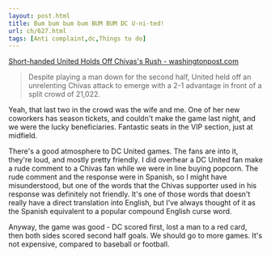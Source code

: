```yaml
---
layout: post.html
title: Bum bum bum bum BUM BUM DC U-ni-ted!
url: ch/627.html
tags: [Anti complaint,dc,Things to do]
---
```

[Short-handed United Holds Off Chivas's Rush - washingtonpost.com](http://www.washingtonpost.com/wp-dyn/content/article/2007/09/26/AR2007092602842.html)

> Despite playing a man down for the second half, United held off an unrelenting Chivas attack to emerge with a 2-1 advantage in front of a split crowd of 21,022.

Yeah, that last two in the crowd was the wife and me. One of her new coworkers has season tickets, and couldn't make the game last night, and we were the lucky beneficiaries. Fantastic seats in the VIP section, just at midfield.

There's a good atmosphere to DC United games. The fans are into it, they're loud, and mostly pretty friendly. I did overhear a DC United fan make a rude comment to a Chivas fan while we were in line buying popcorn. The rude comment and the response were in Spanish, so I might have misunderstood, but one of the words that the Chivas supporter used in his response was definitely not friendly. It's one of those words that doesn't really have a direct translation into English, but I've always thought of it as the Spanish equivalent to a popular compound English curse word.

Anyway, the game was good - DC scored first, lost a man to a red card, then both sides scored second half goals. We should go to more games. It's not expensive, compared to baseball or football.
